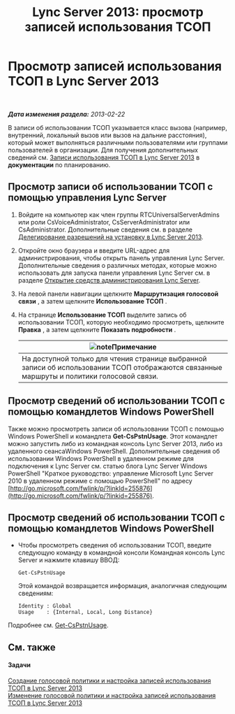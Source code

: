 ﻿---
title: 'Lync Server 2013: просмотр записей использования ТСОП'
TOCTitle: Просмотр записей использования ТСОП
ms:assetid: 65025c78-c263-472c-9ff9-e170588f10b5
ms:mtpsurl: https://technet.microsoft.com/ru-ru/library/Gg398458(v=OCS.15)
ms:contentKeyID: 49309999
ms.date: 05/19/2016
mtps_version: v=OCS.15
ms.translationtype: HT
---

# Просмотр записей использования ТСОП в Lync Server 2013

 

_**Дата изменения раздела:** 2013-02-22_

В записи об использовании ТСОП указывается класс вызова (например, внутренний, локальный вызов или вызов на дальние расстояния), который может выполняться различными пользователями или группами пользователей в организации. Для получения дополнительных сведений см. [Записи использования ТСОП в Lync Server 2013](lync-server-2013-pstn-usage-records.md) в **документации** по планированию.

## Просмотр записи об использовании ТСОП с помощью управления Lync Server

1.  Войдите на компьютер как член группы RTCUniversalServerAdmins или роли CsVoiceAdministrator, CsServerAdministrator или CsAdministrator. Дополнительные сведения см. в разделе [Делегирование разрешений на установку в Lync Server 2013](lync-server-2013-delegate-setup-permissions.md).

2.  Откройте окно браузера и введите URL-адрес для администрирования, чтобы открыть панель управления Lync Server. Дополнительные сведения о различных методах, которые можно использовать для запуска панели управления Lync Server см. в разделе [Открытие средств администрирования Lync Server](lync-server-2013-open-lync-server-administrative-tools.md).

3.  На левой панели навигации щелкните **Маршрутизация голосовой связи** , а затем щелкните **Использование ТСОП** .

4.  На странице **Использование ТСОП** выделите запись об использовании ТСОП, которую необходимо просмотреть, щелкните **Правка** , а затем щелкните **Показать подробности** .
    
    <table>
    <thead>
    <tr class="header">
    <th><img src="images/Gg398412.note(OCS.15).gif" title="note" alt="note" />Примечание</th>
    </tr>
    </thead>
    <tbody>
    <tr class="odd">
    <td>На доступной только для чтения странице выбранной записи об использовании ТСОП отображаются связанные маршруты и политики голосовой связи.</td>
    </tr>
    </tbody>
    </table>


## Просмотр сведений об использовании ТСОП с помощью командлетов Windows PowerShell

Также можно просмотреть записи об использовании ТСОП с помощью Windows PowerShell и командлета **Get-CsPstnUsage**. Этот командлет можно запустить либо из командная консоль Lync Server 2013, либо из удаленного сеансаWindows PowerShell. Дополнительные сведения об использовании Windows PowerShell в удаленном режиме для подключения к Lync Server см. статью блога Lync Server Windows PowerShell "Краткое руководство: управление Microsoft Lync Server 2010 в удаленном режиме с помощью PowerShell" по адресу [http://go.microsoft.com/fwlink/p/?linkId=255876](http://go.microsoft.com/fwlink/p/?linkid=255876).

## Просмотр сведений об использовании ТСОП с помощью командлетов Windows PowerShell

  - Чтобы просмотреть сведения об использовании ТСОП, введите следующую команду в командной консоли Командная консоль Lync Server и нажмите клавишу ВВОД:
    
        Get-CsPstnUsage
    
    Этой командой возвращается информация, аналогичная следующим сведениям:
    
        Identity : Global
        Usage    : {Internal, Local, Long Distance}

Подробнее см. [Get-CsPstnUsage](https://docs.microsoft.com/en-us/powershell/module/skype/Get-CsPstnUsage).

## См. также

#### Задачи

[Создание голосовой политики и настройка записей использования ТСОП в Lync Server 2013](lync-server-2013-create-a-voice-policy-and-configure-pstn-usage-records.md)  
[Изменение голосовой политики и настройка записей использования ТСОП в Lync Server 2013](lync-server-2013-modify-a-voice-policy-and-configure-pstn-usage-records.md)


